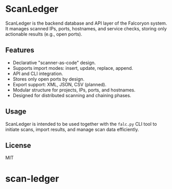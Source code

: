 # ScanLedger

ScanLedger is the backend database and API layer of the Falcoryon system. It manages scanned IPs, ports, hostnames, and service checks, storing only actionable results (e.g., open ports).

## Features

- Declarative "scanner-as-code" design.
- Supports import modes: insert, update, replace, append.
- API and CLI integration.
- Stores only open ports by design.
- Export support: XML, JSON, CSV (planned).
- Modular structure for projects, IPs, ports, and hostnames.
- Designed for distributed scanning and chaining phases.

## Usage

ScanLedger is intended to be used together with the `falc.py` CLI tool to initiate scans, import results, and manage scan data efficiently.

## License

MIT
# scan-ledger
